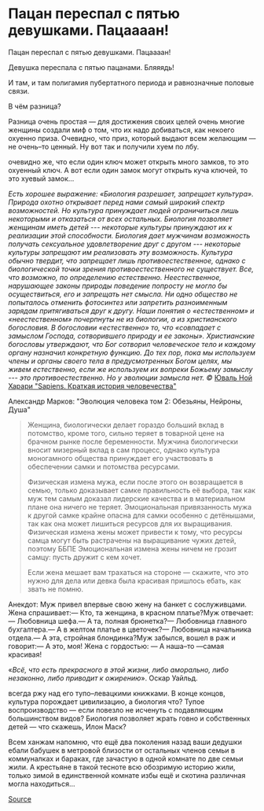 Пацан переспал с пятью девушками. Пацаааан!
===========================================

Пацан переспал с пятью девушками. Пацаааан!

Девушка переспала с пятью пацанами. Бляяядь!

И там, и там полигамия пубертатного периода и равнозначные половые связи.

В чём разница?

Разница очень простая — для достижения своих целей очень многие женщины создали миф о том, что их надо добиваться, как некоего охуенно приза.
Очевидно, что приз, который выдают всем желающим — не очень–то ценный.
Ну вот так и получили хуем по лбу.

очевидно же, что если один ключ может открыть много замков, то это охуенный ключ. А вот если один замок могут открыть куча ключей, то это хуевый замок...

*Есть хорошее выражение: «Биология разрешает, запрещает культура». Природа охотно открывает перед нами самый широкий спектр возможностей. Но культура принуждает людей ограничиться лишь некоторыми и отказаться от всех остальных. Биология позволяет женщинам иметь детей --- некоторые культуры принуждают их к реализации этой способности. Биология дает мужчинам возможность получать сексуальное удовлетворение друг с другом --- некоторые культуры запрещают им реализовать эту возможность. Культура обычно твердит, что запрещает лишь противоестественное, однако с биологической точки зрения противоестественного не существует. Все, что возможно, по определению естественно. Неестественное, нарушающее законы природы поведение попросту не могло бы осуществиться, его и запрещать нет смысла. Ни одно общество не попыталось отменить фотосинтез или запретить разноименным зарядам притягиваться друг к другу. Наши понятия о «естественном» и «неестественном» почерпнуты не из биологии, а из христианского богословия. В богословии «естественно» то, что «совпадает с замыслом Господа, сотворившего природу и ее законы». Христианские богословы утверждают, что Бог сотворил человеческое тело и каждому органу назначил конкретную функцию. До тех пор, пока мы используем члены и органы своего тела в предусмотренных Богом целях, мы живем естественно, если же используем их вопреки Божьему замыслу --- это противоестественно. Но у эволюции замысла нет. ©* [Юваль Ной Харари "Sapiens. Краткая история человечества"](https://read-books-online.ru/bookread-558120)

Александр Марков: "Эволюция человека том 2: Обезьяны, Нейроны, Душа"

>Женщина, биологически делает гораздо больший вклад в потомство, кроме того, сильно теряет в товарной цене на брачном рынке после беременности.
Мужчина биологически вносит мизерный вклад в сам процесс, однако культура моногамного общества принуждает его участвовать в обеспечении самки и потомства ресурсами.
>
>Физическая измена мужа, если после этого он возвращается в семью, только доказывает самке правильность её выбора, так как муж тем самым доказал лидерские качества и в материальном плане она ничего не теряет.
Эмоциональная привязанность мужа к другой самке крайне опасна для самки особенно с детёнышами, так как она может лишиться ресурсов для их выращивания.
Физическая измена жены может привести к тому, что ресурсы самца могут быть растрачены на выращивание чужих детей, поэтому ББПЕ
Эмоциональная измена жены ничем не грозит самцу: пусть дружит с кем хочет.
>
>Если жена мешает вам трахаться на стороне — скажите, что это нужно для дела или девка была красивая пришлось ебать, как звать не помню.

Анекдот:
Муж привел впервые свою жену на банкет с сослуживцами. Жена спрашивает:— Кто, та женщина, в красном платье?Муж отвечает:— Любовница шефа.— А та, полная брюнетка?— Любовница главного бухгалтера.— А в желтом платье в цветочек?— Любовница начальника отдела.— А эта, стройная блондинка?Муж забылся, вошел в раж и говорит:— А это, моя! Жена с гордостью: — А наша–то —самая красивая!

«*Всё, что есть прекрасного в этой жизни, либо аморально, либо незаконно, либо приводит к ожирению*». Оскар Уайльд.

всегда ржу над его тупо–левацкими книжками.
В конце концов, культура порождает цивилизацию, а биология что? Тупое воспроизводство — если повезло не исченуть с подавляющим большинством видов?
Биология позволяет жрать говно и собственных детей — что скажешь, Илон Маск?

Всем ханжам напомню, что ещё два поколения назад ваши дедушки ебали бабушек в метровой близости от остальных членов семьи в коммуналках и бараках, где зачастую в одной комнате по две семьи жили. А крестьяне в такой тесноте всю обозримую историю жили, только зимой в единственной комнате избы ещё и скотина различная могла находиться...

[Source](https://leprosorium.d3.ru/uselesess-faq-v-gostiakh-u-blepry-1837036/?sorting=rating)
